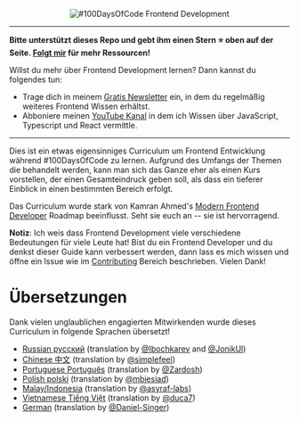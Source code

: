 <p align="center">
  <img alt="#100DaysOfCode Frontend Development" src="https://i.imgur.com/dwYOP0B.jpg" />
</p>

---

**Bitte unterstützt dieses Repo und gebt ihm einen Stern ⭐️ oben auf der Seite. [Folgt mir](https://github.com/nas5w) für mehr Ressourcen!**

Willst du mehr über Frontend Development lernen? Dann kannst du folgendes tun:
- Trage dich in meinem [Gratis Newsletter](https://buttondown.email/devtuts?100DoC) ein, in dem du regelmäßig weiteres Frontend Wissen erhältst.
- Abboniere meinen [YouTube Kanal](https://www.youtube.com/c/devtutsco) in dem ich Wissen über JavaScript, Typescript und React vermittle. 

---

Dies ist ein etwas eigensinniges Curriculum um Frontend Entwicklung während #100DaysOfCode zu lernen. Aufgrund des Umfangs der Themen die behandelt werden, kann man sich das Ganze eher als einen Kurs vorstellen, der einen Gesamteindruck geben soll, als dass ein tieferer Einblick in einen bestimmten Bereich erfolgt.

Das Curriculum wurde stark von Kamran Ahmed's [Modern Frontend Developer](https://medium.com/tech-tajawal/modern-frontend-developer-in-2018-4c2072fa2b9c) Roadmap beeinflusst. Seht sie euch an -- sie ist hervorragend.

**Notiz**: Ich weis dass Frontend Development viele verschiedene Bedeutungen für viele Leute hat! Bist du ein Frontend Developer und du denkst dieser Guide kann verbessert werden, dann lass es mich wissen und öffne ein Issue wie im [Contributing](#contributing) Bereich beschrieben. Vielen Dank!

# Übersetzungen

Dank vielen unglaublichen engagierten Mitwirkenden wurde dieses Curriculum in folgende Sprachen übersetzt!

- [Russian русский](/ru) (translation by [@Ibochkarev](https://github.com/Ibochkarev) and [@JonikUl](https://github.com/JonikUl))
- [Chinese 中文](/chinese) (translation by [@simplefeel](https://github.com/simplefeel))
- [Portuguese Português](/portuguese) (translation by [@Zardosh](https://github.com/Zardosh))
- [Polish polski](/polish) (translation by [@mbiesiad](https://github.com/mbiesiad))
- [Malay/Indonesia](/Malay) (translation by [@asyraf-labs](https://github.com/asyraf-labs))
- [Vietnamese Tiếng Việt](/Vietnam) (translation by [@duca7](https://github.com/duca7))
- [German](/German) (translation by [@Daniel-Singer](https://github.com/Daniel-Singer))



